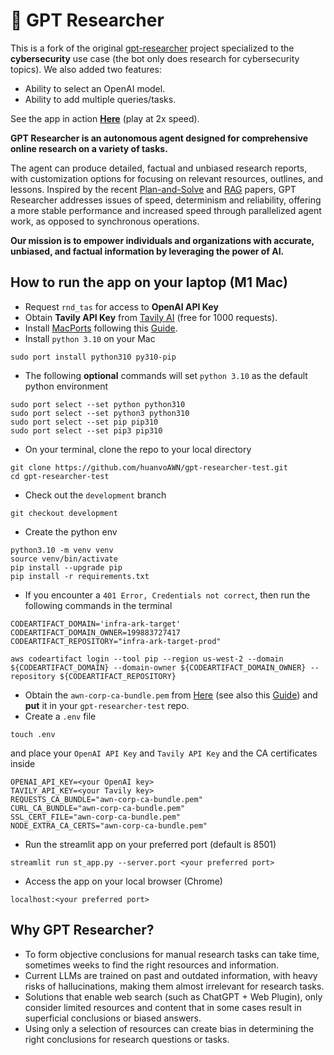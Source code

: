 # 🔎 GPT Researcher

This is a fork of the original [gpt-researcher](https://github.com/assafelovic/gpt-researcher) project specialized to the **cybersecurity** use case (the bot only does research for cybersecurity topics). We also added two features:
- Ability to select an OpenAI model. 
- Ability to add multiple queries/tasks. 

See the app in action [**Here**](https://arcticwolf.egnyte.com/dl/arfsivWOHD) (play at 2x speed).

**GPT Researcher is an autonomous agent designed for comprehensive online research on a variety of tasks.** 

The agent can produce detailed, factual and unbiased research reports, with customization options for focusing on relevant resources, outlines, and lessons. Inspired by the recent [Plan-and-Solve](https://arxiv.org/abs/2305.04091) and [RAG](https://arxiv.org/abs/2005.11401) papers, GPT Researcher addresses issues of speed, determinism and reliability, offering a more stable performance and increased speed through parallelized agent work, as opposed to synchronous operations.

**Our mission is to empower individuals and organizations with accurate, unbiased, and factual information by leveraging the power of AI.**

## How to run the app on your laptop (M1 Mac)
- Request `rnd_tas` for access to **OpenAI API Key** 
- Obtain **Tavily API Key** from [Tavily AI](https://tavily.com/) (free for 1000 requests).
- Install [MacPorts](https://www.macports.org/install.php) following this [Guide](https://arcticwolf.atlassian.net/wiki/spaces/PD/pages/3667199471/Tom+New+Laptop+RnD+Setup#Prerequisites). 
- Install `python 3.10` on your Mac
```
sudo port install python310 py310-pip
```
- The following **optional** commands will set `python 3.10` as the default python environment
```
sudo port select --set python python310
sudo port select --set python3 python310
sudo port select --set pip pip310
sudo port select --set pip3 pip310
```
- On your terminal, clone the repo to your local directory
```
git clone https://github.com/huanvoAWN/gpt-researcher-test.git
cd gpt-researcher-test
```
- Check out the `development` branch 
```
git checkout development
```
- Create the python env 
```
python3.10 -m venv venv 
source venv/bin/activate 
pip install --upgrade pip 
pip install -r requirements.txt
```
- If you encounter a `401 Error, Credentials not correct`, then run the following commands in the terminal
```
CODEARTIFACT_DOMAIN='infra-ark-target'
CODEARTIFACT_DOMAIN_OWNER=199883727417
CODEARTIFACT_REPOSITORY="infra-ark-target-prod"

aws codeartifact login --tool pip --region us-west-2 --domain ${CODEARTIFACT_DOMAIN} --domain-owner ${CODEARTIFACT_DOMAIN_OWNER} --repository ${CODEARTIFACT_REPOSITORY}
```
- Obtain the `awn-corp-ca-bundle.pem` from [Here](https://arcticwolf.egnyte.com/fl/JWQWMURrsc) (see also this [Guide](https://arcticwolf.atlassian.net/wiki/spaces/ENTSECARCH/pages/3503751721/Tool+Configuration+for+SASE+TLS+Inspection#Prisma-Access-CA-Certificate)) and **put** it in your `gpt-researcher-test` repo. 
- Create a `.env` file 
```
touch .env
```
and place your `OpenAI API Key` and `Tavily API Key` and the CA certificates inside 
```
OPENAI_API_KEY=<your OpenAI key>
TAVILY_API_KEY=<your Tavily key>
REQUESTS_CA_BUNDLE="awn-corp-ca-bundle.pem"
CURL_CA_BUNDLE="awn-corp-ca-bundle.pem"
SSL_CERT_FILE="awn-corp-ca-bundle.pem"
NODE_EXTRA_CA_CERTS="awn-corp-ca-bundle.pem"
```
- Run the streamlit app on your preferred port (default is 8501)
```
streamlit run st_app.py --server.port <your preferred port>
```
- Access the app on your local browser (Chrome)
```
localhost:<your preferred port>
```

## Why GPT Researcher?

- To form objective conclusions for manual research tasks can take time, sometimes weeks to find the right resources and information.
- Current LLMs are trained on past and outdated information, with heavy risks of hallucinations, making them almost irrelevant for research tasks.
- Solutions that enable web search (such as ChatGPT + Web Plugin), only consider limited resources and content that in some cases result in superficial conclusions or biased answers.
- Using only a selection of resources can create bias in determining the right conclusions for research questions or tasks. 

